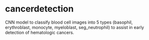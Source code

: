# cancerdetection
CNN model to classify blood cell images into 5 types (basophil, erythroblast, monocyte, myeloblast, seg_neutrophil) to assist in early detection of hematologic cancers.
